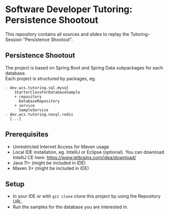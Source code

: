 # Software Developer Tutoring: Persistence Shootout

This repository contains all sources and slides to replay the Tutoring-Session "Persistence Shootout".

## Persistence Shootout

The project is based on Spring Boot and Spring Data subpackages for each database.  
Each project is structured by packages, eg.

```
- dev.wcs.tutoring.sql.mysql
    StarterClassForDatabaseSample
    + repository
      DatabaseRepository
    + service
      SampleService
- dev.wcs.tutoring.nosql.redis
  [...]
```

## Prerequisites

* Unrestricted Internet Access for Maven usage
* Local IDE installation, eg. IntelliJ or Eclipse (optional). You can download IntelliJ CE here: https://www.jetbrains.com/idea/download/
* Java 11+ (might be included in IDE)
* Maven 3+ (might be included in IDE)

## Setup

* In your IDE or with `git clone` clone this project by using the Repository URL.
* Run the samples for the database you are interested in.